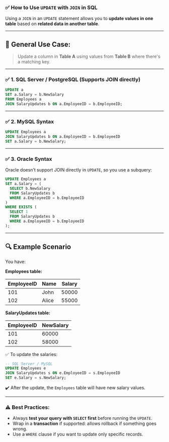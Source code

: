 ### ✅ **How to Use `UPDATE` with `JOIN` in SQL**

Using a `JOIN` in an `UPDATE` statement allows you to **update values in one table** based on **related data in another table**.

---

## 🔄 **General Use Case:**

> Update a column in **Table A** using values from **Table B** where there's a matching key.

---

### ✅ **1. SQL Server / PostgreSQL (Supports JOIN directly)**

```sql
UPDATE a
SET a.Salary = b.NewSalary
FROM Employees a
JOIN SalaryUpdates b ON a.EmployeeID = b.EmployeeID;
```

---

### ✅ **2. MySQL Syntax**

```sql
UPDATE Employees a
JOIN SalaryUpdates b ON a.EmployeeID = b.EmployeeID
SET a.Salary = b.NewSalary;
```

---

### ✅ **3. Oracle Syntax**

Oracle doesn’t support JOIN directly in `UPDATE`, so you use a subquery:

```sql
UPDATE Employees a
SET a.Salary = (
  SELECT b.NewSalary
  FROM SalaryUpdates b
  WHERE a.EmployeeID = b.EmployeeID
)
WHERE EXISTS (
  SELECT 1
  FROM SalaryUpdates b
  WHERE a.EmployeeID = b.EmployeeID
);
```

---

## 🔍 **Example Scenario**

You have:

**Employees table:**

| EmployeeID | Name  | Salary |
| ---------- | ----- | ------ |
| 101        | John  | 50000  |
| 102        | Alice | 55000  |

**SalaryUpdates table:**

| EmployeeID | NewSalary |
| ---------- | --------- |
| 101        | 60000     |
| 102        | 58000     |

✅ To update the salaries:

```sql
-- SQL Server / MySQL
UPDATE Employees e
JOIN SalaryUpdates s ON e.EmployeeID = s.EmployeeID
SET e.Salary = s.NewSalary;
```

✔️ After the update, the `Employees` table will have new salary values.

---

### ⚠️ **Best Practices:**

* Always **test your query with `SELECT` first** before running the `UPDATE`.
* Wrap in a **transaction** if supported: allows rollback if something goes wrong.
* Use a `WHERE` clause if you want to update only specific records.